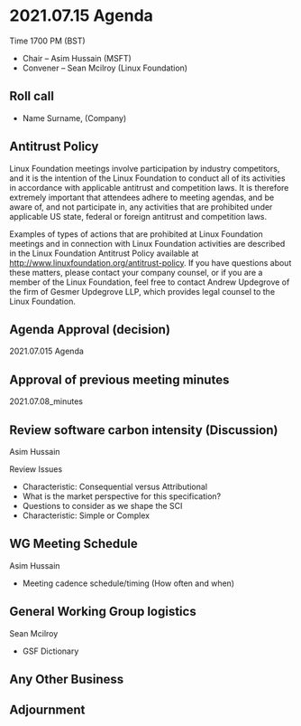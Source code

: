 # 2021.07.15 Agenda
Time 1700 PM (BST)

- Chair – Asim Hussain (MSFT)
- Convener – Sean Mcilroy (Linux Foundation)
  
## Roll call
* Name Surname, (Company)  
  
## Antitrust Policy
Linux Foundation meetings involve participation by industry competitors, and it is the intention of the Linux Foundation to conduct 
all of its activities in accordance with applicable antitrust and competition laws. 
It is therefore extremely important that attendees adhere to meeting agendas, and be aware of, and not participate in, any activities 
that are prohibited under applicable US state, federal or foreign antitrust and competition laws.

Examples of types of actions that are prohibited at Linux Foundation meetings and in connection with Linux Foundation activities are 
described in the Linux Foundation Antitrust Policy available at http://www.linuxfoundation.org/antitrust-policy. 
If you have questions about these matters, please contact your company counsel, or if you are a member of the Linux Foundation, 
feel free to contact Andrew Updegrove of the firm of Gesmer Updegrove LLP, which provides legal counsel to the Linux Foundation.
  
## Agenda Approval (decision) 
2021.07.015 Agenda
  
## Approval of previous meeting minutes
2021.07.08_minutes

## Review software carbon intensity (Discussion)
Asim Hussain
 
 Review Issues
  - Characteristic: Consequential versus Attributional
  - What is the market perspective for this specification?
  - Questions to consider as we shape the SCI
  - Characteristic: Simple or Complex

## WG Meeting Schedule
Asim Hussain
- Meeting cadence schedule/timing (How often and when)

## General Working Group logistics
Sean Mcilroy
- GSF Dictionary

## Any Other Business

## Adjournment
